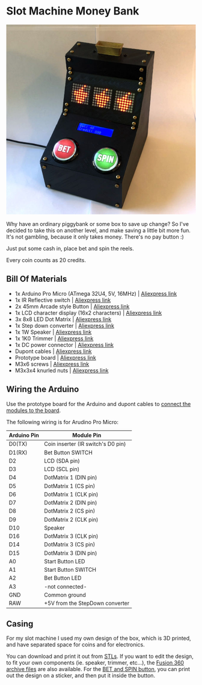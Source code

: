 # Slot Machine Money Bank

![Slot Machine Money Bank](./assets/title_photo_thumb.jpg)

Why have an ordinary piggybank or some box to save up change? So I've decided to take this on another level, and make saving a little bit more fun. It's not gambling, because it only takes money. There's no pay button :)

Just put some cash in, place bet and spin the reels.

Every coin counts as 20 credits.

## Bill Of Materials
- 1x Arduino Pro Micro (ATmega 32U4, 5V, 16MHz) | [Aliexpress link](https://www.aliexpress.com/item/New-Pro-Micro-for-arduino-ATmega32U4-5V-16MHz-Module-with-2-row-pin-header-For-Leonardo/32768308647.html)
- 1x IR Reflective switch | [Aliexpress link](https://www.aliexpress.com/item/1PCS-TCRT5000-Infrared-Reflective-IR-Photoelectric-Switch-Barrier-Line-Track-Sensor-Module/32817041068.html)
- 2x 45mm Arcade style Button | [Aliexpress link](https://www.aliexpress.com/item/45mm-Push-Button-Arcade-Button-Led-Micro-Switch-5V-12V-Power-Button-Switch-Set-Green-Yellow/32947388048.html)
- 1x LCD character display (16x2 characters) | [Aliexpress link](https://www.aliexpress.com/item/LCD-display-LCD1602-module-Blue-screen-1602-i2c-LCD-Display-Module-HD44780-16x2-IIC-Character-1602/32988862895.html)
- 3x 8x8 LED Dot Matrix | [Aliexpress link](https://www.aliexpress.com/item/1set-MAX7219-dot-matrix-module-control-module-MCU-control-drive-LED-module-display-module-Hbm0316/32910358174.html)
- 1x Step down converter | [Aliexpress link](https://www.aliexpress.com/item/DC-DC-Auto-Boost-Buck-adjustable-step-down-Converter-XL6009-Module-Solar-Voltage/1859100256.html)
- 1x 1W Speaker | [Aliexpress link](https://www.aliexpress.com/item/High-quality-Jtron-DIY-50mm-1W-8-Ohms-Speaker-Bronze-free-shipping/32297391375.html) 
- 1x 1K0 Trimmer | [Aliexpress link](https://www.aliexpress.com/item/3386P-2K-OHM-1-2W-Trimmer-Potentiometer-3386P-1-202-x-100PCS/2017187211.html)
- 1x DC power connector | [Aliexpress link](https://www.aliexpress.com/item/10PCS-DC-Power-Connector-pin-2-1x5-5mm-Female-Plug-Jack-Male-Plug-Jack-Socket-Adapter/32962556698.html)
- Dupont cables | [Aliexpress link](https://www.aliexpress.com/item/Free-shipping-Dupont-line-120pcs-20cm-male-to-male-male-to-female-and-female-to-female/32390991500.html)
- Prototype board | [Aliexpress link](https://www.aliexpress.com/item/10Pcs-Prototype-Paper-Copper-PCB-Universal-Experiment-Matrix-Circuit-Board-5x7CM-Diy-Kit/32888221246.html)
- M3x6 screws | [Aliexpress link](https://www.aliexpress.com/item/100PCS-M3-series-10-9-round-head-hex-socket-screws-M3-6-8-10-12-50/32773301883.html)
- M3x3x4 knurled nuts | [Aliexpress link](https://www.aliexpress.com/item/100pcs-M2-M2-5-M3-Copper-Inserts-Brass-Double-Pass-Knurl-Nut-Embedded-Fastener/32842866575.html)

## Wiring the Arduino
Use the prototype board for the Arduino and dupont cables to [connect the modules to the board](./assets/slot_machine_arduino_pinout.png).


The following wiring is for Arudino Pro Micro:

| Arduino Pin | Module Pin |
| -- | -- |
| D0(TX) | Coin inserter (IR switch's D0 pin) |
| D1(RX) | Bet Button SWITCH |
| D2 | LCD (SDA pin) |
| D3 | LCD (SCL pin) |
| D4 | DotMatrix 1 (DIN pin) |
| D5 | DotMatrix 1 (CS pin) |
| D6 | DotMatrix 1 (CLK pin) |
| D7 | DotMatrix 2 (DIN pin) |
| D8 | DotMatrix 2 (CS pin) |
| D9 | DotMatrix 2 (CLK pin) |
| D10 | Speaker |
| D16 | DotMatrix 3 (CLK pin) |
| D14 | DotMatrix 3 (CS pin) |
| D15 | DotMatrix 3 (DIN pin) |
| A0 | Start Button LED |
| A1 | Start Button SWITCH |
| A2 | Bet Button LED |
| A3 | -not connected- |
| GND | Common ground |
| RAW | +5V from the StepDown converter |


## Casing
For my slot machine I used my own design of the box, which is 3D printed, and have separated space for coins and for electronics.


You can download and print it out from [STLs](./assets/stl/). If you want to edit the design, to fit your own components (ie. speaker, trimmer, etc...), the [Fusion 360 archive files](./assets/fusion360/) are also available. For the [BET and SPIN button](./assets/graphics/button_design.pdf), you can print out the design on a sticker, and then put it inside the button.